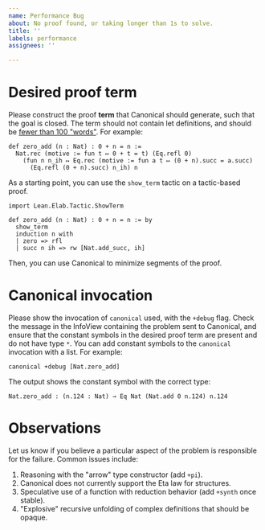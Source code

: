 ```yaml
---
name: Performance Bug
about: No proof found, or taking longer than 1s to solve.
title: ''
labels: performance
assignees: ''

---
```


# Desired proof term

Please construct the proof **term** that Canonical should generate, such that the goal is closed. The term should not contain let definitions, and should be [fewer than 100 "words"](https://wordcounter.net). For example:

```
def zero_add (n : Nat) : 0 + n = n :=
  Nat.rec (motive := fun t ↦ 0 + t = t) (Eq.refl 0) 
    (fun n n_ih ↦ Eq.rec (motive := fun a t ↦ (0 + n).succ = a.succ)
      (Eq.refl (0 + n).succ) n_ih) n
```

As a starting point, you can use the `show_term` tactic on a tactic-based proof.
```
import Lean.Elab.Tactic.ShowTerm

def zero_add (n : Nat) : 0 + n = n := by
  show_term
  induction n with
  | zero => rfl
  | succ n ih => rw [Nat.add_succ, ih]
```
Then, you can use Canonical to minimize segments of the proof. 

# Canonical invocation

Please show the invocation of `canonical` used, with the `+debug` flag. Check the message in the InfoView containing the problem sent to Canonical, and ensure that the constant symbols in the desired proof term are present and do not have type `*`. You can add constant symbols to the `canonical` invocation with a list. For example:

```
canonical +debug [Nat.zero_add]
```

The output shows the constant symbol with the correct type:
```
Nat.zero_add : (n.124 : Nat) → Eq Nat (Nat.add 0 n.124) n.124
```

# Observations

Let us know if you believe a particular aspect of the problem is responsible for the failure. Common issues include:
1. Reasoning with the "arrow" type constructor (add `+pi`).
2. Canonical does not currently support the Eta law for structures.
3. Speculative use of a function with reduction behavior (add `+synth` once stable).
4. "Explosive" recursive unfolding of complex definitions that should be opaque.
